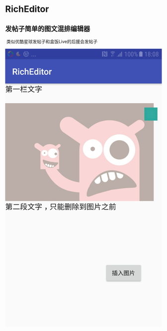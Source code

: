 # RichEditor

## 发帖子简单的图文混排编辑器


  类似优酷星球发帖子和盒饭Live的后援会发帖子
  
  ![image](https://raw.githubusercontent.com/Alzzzz/RichEditor/master/screenshot/Screenshot_20180123-180828.png)
